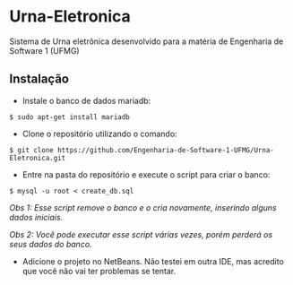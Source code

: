 # Urna-Eletronica

Sistema de Urna eletrônica desenvolvido para a matéria de Engenharia de Software 1 (UFMG)

## Instalação

- Instale o banco de dados mariadb:
```shell
$ sudo apt-get install mariadb
```

- Clone o repositório utilizando o comando:
```shell
$ git clone https://github.com/Engenharia-de-Software-1-UFMG/Urna-Eletronica.git
```

- Entre na pasta do repositório e execute o script para criar o banco:
```shell
$ mysql -u root < create_db.sql
```
*Obs 1: Esse script remove o banco e o cria novamente, inserindo  alguns dados iniciais.*

*Obs 2: Você pode executar esse script várias vezes, porém perderá os seus dados do banco.*

- Adicione o projeto no NetBeans. Não testei em outra IDE, mas acredito que você não vai ter problemas se tentar.
